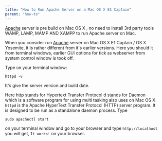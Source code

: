 ```yaml
---
title: "How to Run Apache Server on a Mac OS X E1 Captain"
parent: "how-to"
---
```


[Apache](http://www.apache.org/) server is pre build on Mac OS X , no need to install 3rd party tools WAMP, LAMP, MAMP AND XAMPP to run Apache server on Mac.

When you consider run [Apache](http://www.apache.org/) server on Mac OS X E1 Captain / OS X Yosemite, it is rather different from it's earlier versions. Here you should it from terminal windows, earlier GUI options for tick as webserver from system control window is took off.

Type on your terminal window:

    httpd -v

It's give the server version and build date.

Here http stands for Hypertext Transfer Protocol d stands for Daemon which is a software program for using multi tasking also uses on Mac OS X. `httpd` is the Apache HyperText Transfer Protocol (HTTP) server program. It is designed to be run as a standalone daemon process. Type

    sudo apachectl start

on your terminal window and go to your browser and type `http://localhost` you will get, `It works!` on your browser.
